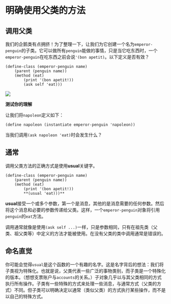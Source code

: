 # 明确使用父类的方法

## 调用父类

我们的企鹅类有点拥挤！为了整理一下，让我们为它创建一个名为`emperor-penguin`的子类。它可以做所有`penguin`能做的事情，只是当它吃东西时，一个`emperor-penguin`在吃东西之前会说`'(bon apetit)`。以下定义是否有效？

```
(define-class (emperor-penguin name)
    (parent (penguin name))
    (method (eat)
        (print '(bon apetit!))
        (ask self 'eat))) 
```

![](../Images/d3fe4a1bf85482f335cb863a18bbe15c.jpg)

**测试你的理解**

让我们将`napoleon`定义如下：

```
(define napoleon (instantiate emperor-penguin 'napoleon))
```

当我们调用`(ask napoleon 'eat)`时会发生什么？

## 通常

调用父类方法的正确方式是使用**usual**关键字。

```
(define-class (emperor-penguin name)
    (parent (penguin name))
    (method (eat)
        (print '(bon apetit!))
        **(usual 'eat)))**
```

**usual**接受一个或多个参数，第一个是消息，其他的是消息需要的任何参数。然后将这个消息和必要的参数传递给父类。这样，一个`emperor-penguin`对象将引用`penguin`的`eat`方法。

调用通常就像是使用`(ask self ...)`一样，只是参数相同，只有在祖先类（父类、祖父类等）中定义的方法才能被使用。在没有父类的类中调用通常是错误的。

## 命名直觉

你可能会觉得`usual`是这个函数的一个有趣的名字。这是名字背后的想法：我们将子类视为特殊化。也就是说，父类代表一些广泛的事物类别，而子类是一个特殊化的版本。（想想支票账户与`accounts`的关系。）子对象几乎以与其父类相同的方式执行所有操作。子类有一些特殊的方式来处理一些消息，与通常方式（父类的方式）不同。但子类可以明确决定以通常（类似父类）的方式执行某些操作，而不是以自己的特殊方式。
